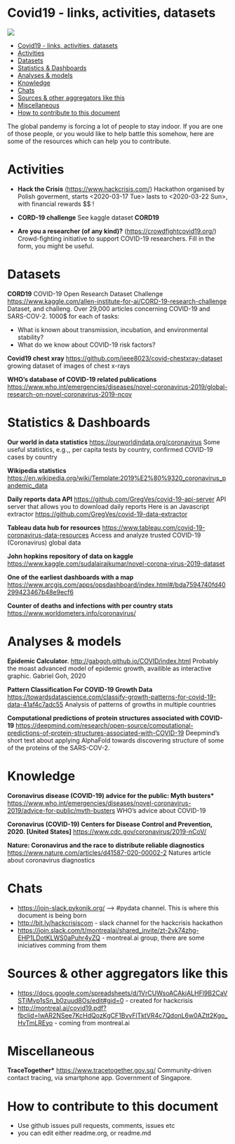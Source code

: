 
# Covid19 - links, activities, datasets

<a href="https://github.com/pydatakrk/covid19">
  <img src="https://imgur.com/eI2VEgA.png" align="center" />
</a>

</br>

- [Covid19 - links, activities, datasets](#org3a3342d)
- [Activities](#orgd7dc727)
- [Datasets](#orge59ab6a)
- [Statistics & Dashboards](#org998644e)
- [Analyses & models](#orgdfbf4f2)
- [Knowledge](#orge53ad19)
- [Chats](#org4994988)
- [Sources & other aggregators like this](#orgc241983)
- [Miscellaneous](#org63686dd)
- [How to contribute to this document](#org2fbcc87)


<a id="org3a3342d"></a>
The global pandemy is forcing a lot of people to stay indoor. If you are one of those people, or you would like to help battle this somehow, here are some of the resources which can help you to contribute.


<a id="orgd7dc727"></a>

# Activities

-   **Hack the Crisis** (<https://www.hackcrisis.com/>) Hackathon organised by Polish goverment, starts <span class="timestamp-wrapper"><span class="timestamp">&lt;2020-03-17 Tue&gt; </span></span> lasts to <span class="timestamp-wrapper"><span class="timestamp">&lt;2020-03-22 Sun&gt;</span></span>, with financial rewards $$ !

-   **CORD-19 challenge** See kaggle dataset **CORD19**

-   **Are you a researcher (of any kind)?** (https://crowdfightcovid19.org/) Crowd-fighting initiative to support COVID-19 researchers. Fill in the form, you might be useful. 


<a id="orge59ab6a"></a>

# Datasets

**CORD19** COVID-19 Open Research Dataset Challenge <https://www.kaggle.com/allen-institute-for-ai/CORD-19-research-challenge> Dataset, and challeng. Over 29,000 articles concerning COVID-19 and SARS-COV-2. 1000$ for each of tasks:

-   What is known about transmission, incubation, and environmental stability?
-   What do we know about COVID-19 risk factors?

**Covid19 chest xray** <https://github.com/ieee8023/covid-chestxray-dataset> growing dataset of images of chest x-rays

**WHO&rsquo;s database of COVID-19 related publications** <https://www.who.int/emergencies/diseases/novel-coronavirus-2019/global-research-on-novel-coronavirus-2019-ncov>


<a id="org998644e"></a>

# Statistics & Dashboards

**Our world in data statistics** <https://ourworldindata.org/coronavirus> Some useful statistics, e.g.,, per capita tests by country, confirmed COVID-19 cases by country

**Wikipedia statistics** <https://en.wikipedia.org/wiki/Template:2019%E2%80%9320_coronavirus_pandemic_data>

**Daily reports data API** <https://github.com/GregVes/covid-19-api-server> API server that allows you to download daily reports Here is an Javascript extractor <https://github.com/GregVes/covid-19-data-extractor>

**Tableau data hub for resources** <https://www.tableau.com/covid-19-coronavirus-data-resources> Access and analyze trusted COVID-19 (Coronavirus) global data

**John hopkins repository of data on kaggle** <https://www.kaggle.com/sudalairajkumar/novel-corona-virus-2019-dataset>

**One of the earliest dashboards with a map** <https://www.arcgis.com/apps/opsdashboard/index.html#/bda7594740fd40299423467b48e9ecf6>

**Counter of deaths and infections with per country stats** <https://www.worldometers.info/coronavirus/>


<a id="orgdfbf4f2"></a>

# Analyses & models

**Epidemic Calculator.** <http://gabgoh.github.io/COVID/index.html> Probably the moast advanced model of epidemic growth, availible as interactive graphic. Gabriel Goh, 2020

**Pattern Classification For COVID-19 Growth Data** <https://towardsdatascience.com/classify-growth-patterns-for-covid-19-data-41af4c7adc55> Analysis of patterns of growths in multiple countries

**Computational predictions of protein structures associated with COVID-19** <https://deepmind.com/research/open-source/computational-predictions-of-protein-structures-associated-with-COVID-19> Deepmind&rsquo;s short text about applying AlphaFold towards discovering structure of some of the proteins of the SARS-COV-2.


<a id="orge53ad19"></a>

# Knowledge

**Coronavirus disease (COVID-19) advice for the public: Myth busters\*** <https://www.who.int/emergencies/diseases/novel-coronavirus-2019/advice-for-public/myth-busters> WHO&rsquo;s advice about COVID-19

**Coronavirus (COVID-19) Centers for Disease Control and Prevention, 2020. [United States]** <https://www.cdc.gov/coronavirus/2019-nCoV/>

**Nature: Coronavirus and the race to distribute reliable diagnostics** <https://www.nature.com/articles/d41587-020-00002-2> Natures article about coronavirus diagnostics


<a id="org4994988"></a>

# Chats

-   <https://join-slack.pykonik.org/> &#x2013;> #pydata channel. This is where this document is being born
-   <http://bit.ly/hackcrisiscom> - slack channel for the hackcrisis hackathon
-   <https://join.slack.com/t/montrealai/shared_invite/zt-2vk74zhg-EHP1LDotKLWS0aPuhr4yZQ> - montreal.ai group, there are some iniciatives comming from them


<a id="orgc241983"></a>

# Sources & other aggregators like this

-   <https://docs.google.com/spreadsheets/d/1VrCUWsoACAkjALHFl9B2CaVSTiMvp1sSn_b0zuud8Os/edit#gid=0> - created for hackcrisis
-   <http://montreal.ai/covid19.pdf?fbclid=IwAR2NSee7KcHdQozKgCF1BvvFlTktVR4c7QdonL6w0AZtt2Kgo_HvTmLREyo> - coming from montreal.ai


<a id="org63686dd"></a>

# Miscellaneous

**TraceTogether\*** <https://www.tracetogether.gov.sg/> Community-driven contact tracing, via smartphone app. Government of Singapore.


<a id="org2fbcc87"></a>

# How to contribute to this document

-   Use github issues pull requests, comments, issues etc
-   you can edit either readme.org, or readme.md
